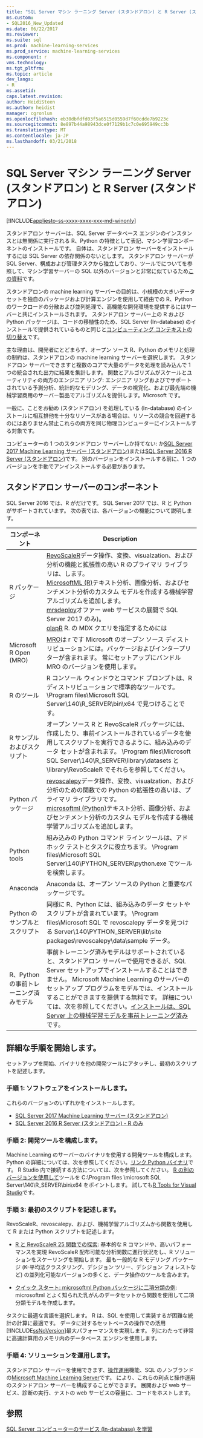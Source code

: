 ```yaml
---
title: "SQL Server マシン ラーニング Server (スタンドアロン) と R Server (スタンドアロン) |Microsoft ドキュメント"
ms.custom:
- SQL2016_New_Updated
ms.date: 06/22/2017
ms.reviewer: 
ms.suite: sql
ms.prod: machine-learning-services
ms.prod_service: machine-learning-services
ms.component: r
vms.technology: 
ms.tgt_pltfrm: 
ms.topic: article
dev_langs:
- R
ms.assetid: 
caps.latest.revision: 
author: HeidiSteen
ms.author: heidist
manager: cgronlun
ms.openlocfilehash: eb30dbfdfd03f5a6515d0559d7f60cdde7b9223c
ms.sourcegitcommit: 8e897b44a98943dce0f7129b1c7c0e695949cc3b
ms.translationtype: MT
ms.contentlocale: ja-JP
ms.lasthandoff: 03/21/2018
---
```

# <a name="sql-server-machine-learning-server-standalone-and-r-server-standalone"></a>SQL Server マシン ラーニング Server (スタンドアロン) と R Server (スタンドアロン)
[!INCLUDE[appliesto-ss-xxxx-xxxx-xxx-md-winonly](../../includes/appliesto-ss-xxxx-xxxx-xxx-md-winonly.md)]

スタンドアロン サーバーは、SQL Server データベース エンジンのインスタンスとは無関係に実行される R、Python の特徴として表記、マシン学習コンポーネントのインストールです。 自体は、スタンドアロン サーバーをインストールするには SQL Server の依存関係のないとします。 スタンドアロン サーバーが SQL Server、構成および管理タスクから独立しており、ツールでについてを参照して、マシン学習サーバーの SQL 以外のバージョンと非常に似ているため[この資料](https://docs.microsoft.com/machine-learning-server/what-is-machine-learning-server)です。

スタンドアロンの machine learning サーバーの目的は、小規模の大きいデータ セットを独自のパッケージおよび計算エンジンを使用して経由での R、Python のワークロードの分散および並列処理で、高機能な開発環境を提供するにはサーバーと共にインストールされます。 スタンドアロン サーバー上の R および Python パッケージは、コードの移植性のため、SQL Server (In-database) のインストールで提供されているものと同じと[コンピューティング コンテキストの切り替え](https://docs.microsoft.com/machine-learning-server/r/concept-what-is-compute-context)です。

主な理由は、開発者にとどまらず、オープン ソース R、Python のメモリと処理の制約は、スタンドアロンの machine learning サーバーを選択します。 スタンドアロン サーバーできますと複数のコアで大量のデータを処理を読み込んで 1 つの統合された出力に結果を集計します。 関数とアルゴリズムがスケールとユーティリティの両方のエンジニア リング: エンジニア リングおよびでサポートされている予測分析、統計的なモデリング、データの視覚化、および最先端の機械学習商用のサーバー製品でアルゴリズムを提供します。Microsoft です。

一般に、ことをお勧め (スタンドアロン) を処理している (In-database) のインストールに相互排他を十分なリソースがある場合は、リソースの競合を回避するのにはありません禁止これらの両方を同じ物理コンピューターにインストールする対象です。

コンピューターの 1 つのスタンドアロン サーバーしか持てない: か[SQL Server 2017 Machine Learning サーバー (スタンドアロン)](../install/sql-machine-learning-standalone-windows-install.md)または[SQL Server 2016 R Server (スタンドアロン)](../install/sql-r-standalone-windows-install.md)です。 別のバージョンをインストールする前に、1 つのバージョンを手動でアンインストールする必要があります。

## <a name="components-of-a-standalone-server"></a>スタンドアロン サーバーのコンポーネント

SQL Server 2016 では、R がだけです。 SQL Server 2017 では、R と Python がサポートされています。 次の表では、各バージョンの機能について説明します。

| コンポーネント | Description |
|-----------|-------------|
| R パッケージ | [RevoScaleR](revoscaler-overview.md)データ操作、変換、visualzation、および分析の機能と拡張性の高い R のプライマリ ライブラリは、します。  <br/>[MicrosoftML (R)](https://docs.microsoft.com/machine-learning-server/r-reference/microsoftml/microsoftml-package)テキスト分析、画像分析、およびセンチメント分析のカスタム モデルを作成する機械学習アルゴリズムを追加します。 <br/>[mrsdeploy](operationalization-with-mrsdeploy.md)オファー web サービスの展開で SQL Server 2017 のみ)。 <br/>[olapR](how-to-create-mdx-queries-using-olapr.md) R. の MDX クエリを指定するためには|
| Microsoft R Open (MRO) | [MRO](https://mran.microsoft.com/open)は r です Microsoft のオープン ソース ディストリビューションには。パッケージおよびインタープリターが含まれます。 常にセットアップにバンドル MRO のバージョンを使用します。 |
| R のツール | R コンソール ウィンドウとコマンド プロンプトは、R ディストリビューションで標準的なツールです。 \Program files\Microsoft SQL Server\140\R_SERVER\bin\x64 で見つけることです。 |
| R サンプルおよびスクリプト |  オープン ソース R と RevoScaleR パッケージには、作成したり、事前インストールされているデータを使用してスクリプトを実行できるように、組み込みのデータ セットが含まれます。 \Program files\Microsoft SQL Server\140\R_SERVER\library\datasets と \library\RevoScaleR でそれらを参照してください。 |
| Python パッケージ | [revoscalepy](../python/what-is-revoscalepy.md)データ操作、変換、visualzation、および分析のための関数での Python の拡張性の高いは、プライマリ ライブラリです。 <br/>[microsoftml (Python)](https://docs.microsoft.com/machine-learning-server/python-reference/microsoftml/microsoftml-package)テキスト分析、画像分析、およびセンチメント分析のカスタム モデルを作成する機械学習アルゴリズムを追加します。  |
| Python tools | 組み込みの Python コマンド ライン ツールは、アドホック テストとタスクに役立ちます。 \Program files\Microsoft SQL Server\140\PYTHON_SERVER\python.exe でツールを検索します。 |
| Anaconda | Anaconda は、オープン ソースの Python と重要なパッケージです。 |
| Python のサンプルとスクリプト | 同様に R、Python には、組み込みのデータ セットやスクリプトが含まれています。 \Program files\Microsoft SQL で revoscalepy データを見つける Server\140\PYTHON_SERVER\lib\site packages\revoscalepy\data\sample データ。 |
| R、Python の事前トレーニング済みモデル | 事前トレーニング済みモデルはサポートされていると、スタンドアロン サーバーで使用できるが、SQL Server セットアップでインストールすることはできません。 Microsoft Machine Learning のサーバーのセットアップ プログラムをモデルでは、インストールすることができますを提供する無料です。 詳細については、次を参照してください。[インストールは、SQL Server 上の機械学習モデルを事前トレーニング済み](install-pretrained-models-sql-server.md)です。 |

## <a name="get-started-step-by-step"></a>詳細な手順を開始します。

セットアップを開始、バイナリを他の開発ツールにアタッチし、最初のスクリプトを記述します。

### <a name="step-1-install-the-software"></a>手順 1: ソフトウェアをインストールします。

これらのバージョンのいずれかをインストールします。

+ [SQL Server 2017 Machine Learning サーバー (スタンドアロン)](../install/sql-machine-learning-standalone-windows-install.md)
+ [SQL Server 2016 R Server (スタンドアロン) - R のみ](../install/sql-r-standalone-windows-install.md)

### <a name="step-2-configure-a-development-tool"></a>手順 2: 開発ツールを構成します。

Machine Learning のサーバーのバイナリを使用する開発ツールを構成します。 Python の詳細については、次を参照してください。[リンク Python バイナリ](https://docs.microsoft.com/machine-learning-server/python/quickstart-python-tools)です。 R Studio 内で接続する方法については、次を参照してください。 [R の別のバージョンを使用して](https://support.rstudio.com/hc/en-us/articles/200486138-Using-Different-Versions-of-R)ツールを C:\Program files \microsoft SQL Server\140\R_SERVER\bin\x64 をポイントします。 試しても[R Tools for Visual Studio](https://docs.microsoft.com/visualstudio/rtvs/installation)です。 

### <a name="step-3-write-your-first-script"></a>手順 3: 最初のスクリプトを記述します。

RevoScaleR、revoscalepy、および、機械学習アルゴリズムから関数を使用して R または Python スクリプトを記述します。
  
  + [R と RevoScaleR 25 関数での探索](https://docs.microsoft.com/machine-learning-server/r/tutorial-r-to-revoscaler): 基本的な R コマンドや、高いパフォーマンスを実現 RevoScaleR 配布可能な分析関数に進行状況をし、R ソリューションをスケーリングを開始します。 最も一般的な R モデリング パッケージ (K-平均法クラスタリング、デシジョン ツリー、デシジョン フォレストなど) の並列化可能なバージョンの多くと、データ操作のツールを含みます。

  + [クイック スタート: microsoftml Python パッケージに二項分類の例](https://docs.microsoft.com/machine-learning-server/python/quickstart-binary-classification-with-microsoftml): microsoftml とよく知られた乳がんのデータセットから関数を使用して二項分類モデルを作成します。

タスクに最適な言語を選択します。 R は、SQL を使用して実装するが困難な統計の計算に最適です。 データに対するセットベースの操作での活用[!INCLUDE[ssNoVersion](../../includes/ssnoversion-md.md)]最大パフォーマンスを実現します。 列にわたって非常に高速計算用のメモリ内のデータベース エンジンを使用します。

### <a name="step-4-operationalize-your-solution"></a>手順 4: ソリューションを運用します。

スタンドアロン サーバーを使用できます、[操作運用](https://docs.microsoft.com//machine-learning-server/what-is-operationalization)機能、SQL のノンブランドの[Microsoft Machine Learning Server](https://docs.microsoft.com/machine-learning-server/what-is-machine-learning-server)です。 により、これらの利点と操作運用のスタンドアロン サーバーを構成することができます。 展開および web サービス、診断の実行、テストの web サービスの容量に、コードをホストします。

## <a name="see-also"></a>参照

 [SQL Server コンピューターのサービス (In-database) を学習](sql-server-r-services.md)

